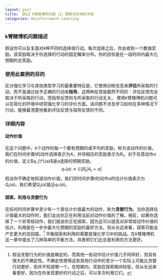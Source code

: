 ```yaml
---
layout: post
title: 【RL】k臂赌博机问题（1）探索与利用的冲突
categories: Reinforcement-Learning
---
```

### k臂赌博机问题描述
假设你可以反复面对$k$种不同的选择或行动。每次选择之后，你会收到一个数值奖励。该奖励取决于你选择的行动的固定概率分布。你的目标是在一段时间内最大化预期的总奖励。
### 使用此案例的目的
区分强化学习与其他类型学习的最重要特征是，它使用训练信息来**评估**所采取的行动，而不是通过给予正确的行动来**指导**。这两种反馈是截然不同的：评估反馈完全取决于所采取的行动，而指导反馈则与所采取的行动无关。
使用$k$臂赌博机问题可以在简化的环境中研究强化学习的评价方面。该问题不涉及学习如何在多种情况下行动，能够最清楚地看到评估反馈与指导反馈的不同。
### 详细内容
#### 动作价值
在这个问题中，$k$个动作的每一个都有预期的或平均的奖励，称为该动作的价值。我们在时间步骤$t$的动作选择表示为$A$，并将相应的奖励表示为$R_{t}$，对于任意动作$a$的价值，定义$q_{\*}(a)$是$a$选择的预期奖励。  
$$q_{*}(a)\doteq\mathbb{E}[R_{t}|A_{t}=a]$$
假设你不确定地知道动作价值。我们将时间步骤$t$的动作$a$的估计价值表示为$Q_{t}(a)$。我们希望$Q_{t}(a)$接近$q_{*}(a)$。
#### 探索，利用与贪婪行为
在任何时间步骤中至少有一个其估计价值最大的动作，称为**贪婪行为**。当你选择估计值最大的动作时，我们会出你正在利用当前对动作价值的了解。相反，如果你选择了一个非常规动作，我们就说你正在探索，因为这可以提高对非常规动作价值的估计。利用是在一步中最大化预期的奖励的最好方法，但从长远来看，探索可能会产生更大的总回报。[^1]
平衡探索和利用的需要是强化学习中的挑战。在$k$臂赌博机这一章中提出了几种简单的平衡方法，并表明它们比总是利用的方法更好。

[^1]: 假设贪婪行为的价值是确定的，而其他一些动作估计价值几乎同样好，但具有很大的不确定性。不确定性使得这些其他行动中的至少一个实际上可能比贪婪行动更好，但并不知道哪一个。在短期内，奖励在探索期间较低，但从长远来看更好，因为在你发现更好的行动之后，可以多次利用它们。
